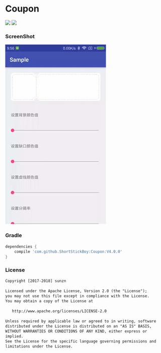 # Coupon

[![](https://jitpack.io/v/ShortStickBoy/Coupon.svg)](https://jitpack.io/#ShortStickBoy/Coupon)
[![](https://img.shields.io/badge/License-Apache%202.0-orange.svg)](http://www.apache.org/licenses/LICENSE-2.0.html)

### ScreenShot
![sample](./screenshot/Demo.gif)

### Gradle
```groovy
dependencies {
    compile 'com.github.ShortStickBoy:Coupon:V4.0.0'
}
```

### License
```
Copyright [2017-2018] sunzn

Licensed under the Apache License, Version 2.0 (the "License");
you may not use this file except in compliance with the License.
You may obtain a copy of the License at

   http://www.apache.org/licenses/LICENSE-2.0

Unless required by applicable law or agreed to in writing, software
distributed under the License is distributed on an "AS IS" BASIS,
WITHOUT WARRANTIES OR CONDITIONS OF ANY KIND, either express or implied.
See the License for the specific language governing permissions and
limitations under the License.
```
